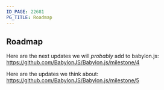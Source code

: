 ```yaml
---
ID_PAGE: 22681
PG_TITLE: Roadmap
---
```


## Roadmap

Here are the next updates we will *probably* add to babylon.js: 
https://github.com/BabylonJS/Babylon.js/milestone/4

Here are the updates we think about:
https://github.com/BabylonJS/Babylon.js/milestone/5


